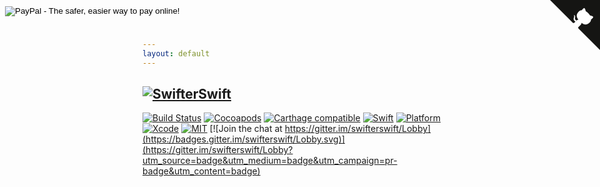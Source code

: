 ```yaml
---
layout: default
---
```


<style> @media (max-width: 960px) { #swifterswiftrawgithubusercontentcomomaralbeikswifterswiftmasterlogopng { margin-top: 80px; } } </style>
## [![SwifterSwift](//raw.githubusercontent.com/omaralbeik/SwifterSwift/master/logo.png)](./)

<style>
.container P A IMG { display:inline-block; }
.container .container P { text-align:center; }
</style>

[![Build Status](https://travis-ci.org/omaralbeik/SwifterSwift.svg?branch=master)](https://travis-ci.org/omaralbeik/SwifterSwift)
[![Cocoapods](https://img.shields.io/cocoapods/v/SwifterSwift.svg)](https://cocoapods.org/pods/SwifterSwift)
[![Carthage compatible](https://img.shields.io/badge/Carthage-Compatible-brightgreen.svg?style=flat)](https://github.com/Carthage/Carthage)
[![Swift](https://img.shields.io/badge/Swift-3.0-orange.svg)](https://swift.org)
[![Platform](https://img.shields.io/badge/Platform-iOS-lightgrey.svg)](https://github.com/omaralbeik/swifterSwift)
[![Xcode](https://img.shields.io/badge/Xcode-8.0-blue.svg)](https://developer.apple.com/xcode)
[![MIT](https://img.shields.io/badge/License-MIT-red.svg)](https://opensource.org/licenses/MIT)
[![Join the chat at https://gitter.im/swifterswift/Lobby](https://badges.gitter.im/swifterswift/Lobby.svg)](https://gitter.im/swifterswift/Lobby?utm_source=badge&utm_medium=badge&utm_campaign=pr-badge&utm_content=badge)

<!-- yes we stole it from template -->
<a href="//github.com/OmarAlbeik/SwifterSwift" class="github-corner"><svg width="80" height="80" viewBox="0 0 250 250" style="fill:#151513; color:#fff; position: absolute; top: 0; border: 0; right: 0;"><path d="M0,0 L115,115 L130,115 L142,142 L250,250 L250,0 Z"></path><path d="M128.3,109.0 C113.8,99.7 119.0,89.6 119.0,89.6 C122.0,82.7 120.5,78.6 120.5,78.6 C119.2,72.0 123.4,76.3 123.4,76.3 C127.3,80.9 125.5,87.3 125.5,87.3 C122.9,97.6 130.6,101.9 134.4,103.2" fill="currentColor" style="transform-origin: 130px 106px;" class="octo-arm"></path><path d="M115.0,115.0 C114.9,115.1 118.7,116.5 119.8,115.4 L133.7,101.6 C136.9,99.2 139.9,98.4 142.2,98.6 C133.8,88.0 127.5,74.4 143.8,58.0 C148.5,53.4 154.0,51.2 159.7,51.0 C160.3,49.4 163.2,43.6 171.4,40.1 C171.4,40.1 176.1,42.5 178.8,56.2 C183.1,58.6 187.2,61.8 190.9,65.4 C194.5,69.0 197.7,73.2 200.1,77.6 C213.8,80.2 216.3,84.9 216.3,84.9 C212.7,93.1 206.9,96.0 205.4,96.6 C205.1,102.4 203.0,107.8 198.3,112.5 C181.9,128.9 168.3,122.5 157.7,114.1 C157.9,116.9 156.7,120.9 152.7,124.9 L141.0,136.5 C139.8,137.7 141.6,141.9 141.8,141.8 Z" fill="currentColor" class="octo-body"></path></svg></a><style>.github-corner:hover .octo-arm{animation:octocat-wave 560ms ease-in-out}@keyframes octocat-wave{0%,100%{transform:rotate(0)}20%,60%{transform:rotate(-25deg)}40%,80%{transform:rotate(10deg)}}@media (max-width:500px){.github-corner:hover .octo-arm{animation:none}.github-corner .octo-arm{animation:octocat-wave 560ms ease-in-out}}</style>

<!-- paypal donate button -->
<form action="https://www.paypal.com/cgi-bin/webscr" method="post" target="_top" style="position:absolute;top:0;left:0;margin:8px;" >
<input type="hidden" name="cmd" value="_s-xclick">
<input type="hidden" name="hosted_button_id" value="2ANAC27RCYNVA">
<input type="image" src="https://www.paypalobjects.com/en_GB/i/btn/btn_donate_SM.gif" border="0" name="submit" alt="PayPal - The safer, easier way to pay online!">
<img alt="" border="0" src="https://www.paypalobjects.com/en_US/i/scr/pixel.gif" width="1" height="1">
</form>
